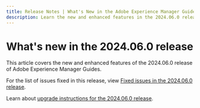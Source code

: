 ```yaml
---
title: Release Notes | What's New in the Adobe Experience Manager Guides, 2024.06.0 release
description: Learn the new and enhanced features in the 2024.06.0 release of Adobe Experience Manager Guides as a Cloud Service.
---
```

# What's new in the 2024.06.0 release 

This article covers the new and enhanced features of the 2024.06.0 release of Adobe Experience Manager Guides.

For the list of issues fixed in this release, view [Fixed issues in the 2024.06.0 release](fixed-issues-2024-06-0.md).

Learn about [upgrade instructions for the 2024.06.0 release](upgrade-instructions-2024-06-0.md).

